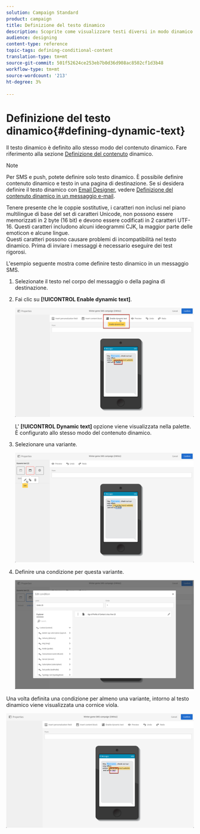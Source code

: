 ```yaml
---
solution: Campaign Standard
product: campaign
title: Definizione del testo dinamico
description: Scoprite come visualizzare testi diversi in modo dinamico all'utente in base alle condizioni definite in  Adobe Campaign.
audience: designing
content-type: reference
topic-tags: defining-conditional-content
translation-type: tm+mt
source-git-commit: 501f52624ce253eb7b0d36d908ac8502cf1d3b48
workflow-type: tm+mt
source-wordcount: '213'
ht-degree: 3%

---
```



# Definizione del testo dinamico{#defining-dynamic-text}

Il testo dinamico è definito allo stesso modo del contenuto dinamico. Fare riferimento alla sezione [Definizione del contenuto](../../designing/using/personalization.md#defining-dynamic-content-in-an-email) dinamico.

>[!NOTE]
>
>Per SMS e push, potete definire solo testo dinamico. È possibile definire contenuto dinamico e testo in una pagina di destinazione. Se si desidera definire il testo dinamico con [Email Designer](../../designing/using/designing-content-in-adobe-campaign.md), vedere [Definizione del contenuto dinamico in un messaggio e-mail](../../designing/using/personalization.md#defining-dynamic-content-in-an-email).

Tenere presente che le coppie sostitutive, i caratteri non inclusi nel piano multilingue di base del set di caratteri Unicode, non possono essere memorizzati in 2 byte (16 bit) e devono essere codificati in 2 caratteri UTF-16. Questi caratteri includono alcuni ideogrammi CJK, la maggior parte delle emoticon e alcune lingue.
<br>Questi caratteri possono causare problemi di incompatibilità nel testo dinamico. Prima di inviare i messaggi è necessario eseguire dei test rigorosi.


L&#39;esempio seguente mostra come definire testo dinamico in un messaggio SMS.

1. Selezionate il testo nel corpo del messaggio o della pagina di destinazione.
1. Fai clic su **[!UICONTROL Enable dynamic text]**.

   ![](assets/dynamic_text_sms_1.png)

   L&#39; **[!UICONTROL Dynamic text]** opzione viene visualizzata nella palette. È configurato allo stesso modo del contenuto dinamico.

1. Selezionare una variante.

   ![](assets/dynamic_text_sms_2.png)

1. Definire una condizione per questa variante.

   ![](assets/dynamic_text_sms_4.png)

Una volta definita una condizione per almeno una variante, intorno al testo dinamico viene visualizzata una cornice viola.

![](assets/dynamic_text_sms_3.png)
